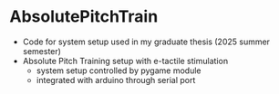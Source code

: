 # AbsolutePitchTrain

- Code for system setup used in my graduate thesis (2025 summer semester)
- Absolute Pitch Training setup with e-tactile stimulation
  - system setup controlled by pygame module
  - integrated with arduino through serial port
